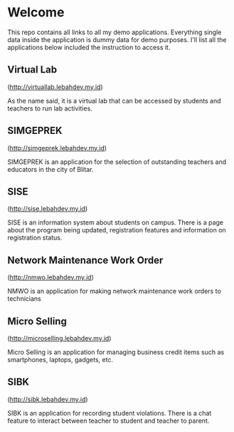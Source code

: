 # Welcome

This repo contains all links to all my demo applications. Everything single data inside the application is dummy data for demo purposes. I'll list all the applications below included the instruction to access it.


## Virtual Lab 

(http://virtuallab.lebahdev.my.id)

As the name said, it is a virtual lab that can be accessed by students and teachers to run lab activities.


## SIMGEPREK

(http://simgeprek.lebahdev.my.id)

SIMGEPREK is an application for the selection of outstanding teachers and educators in the city of Blitar.


## SISE

(http://sise.lebahdev.my.id)

SISE is an information system about students on campus. There is a page about the program being updated, registration features and information on registration status.


## Network Maintenance Work Order

(http://nmwo.lebahdev.my.id)

NMWO is an application for making network maintenance work orders to technicians


## Micro Selling

(http://microselling.lebahdev.my.id)

Micro Selling is an application for managing business credit items such as smartphones, laptops, gadgets, etc.


## SIBK

(http://sibk.lebahdev.my.id)

SIBK is an application for recording student violations. There is a chat feature to interact between teacher to student and teacher to parent.

